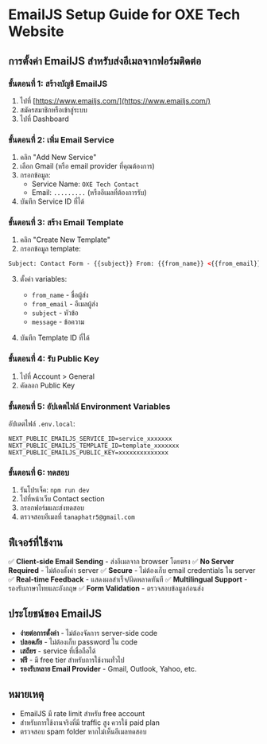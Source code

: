 # EmailJS Setup Guide for OXE Tech Website

## การตั้งค่า EmailJS สำหรับส่งอีเมลจากฟอร์มติดต่อ

### ขั้นตอนที่ 1: สร้างบัญชี EmailJS

1. ไปที่ [https://www.emailjs.com/](https://www.emailjs.com/)
2. สมัครสมาชิกหรือเข้าสู่ระบบ
3. ไปที่ Dashboard

### ขั้นตอนที่ 2: เพิ่ม Email Service

1. คลิก "Add New Service"
2. เลือก Gmail (หรือ email provider ที่คุณต้องการ)
3. กรอกข้อมูล:
   - Service Name: `OXE Tech Contact`
   - Email: `.........` (หรืออีเมลที่ต้องการรับ)
4. บันทึก Service ID ที่ได้

### ขั้นตอนที่ 3: สร้าง Email Template

1. คลิก "Create New Template"
2. กรอกข้อมูล template:

```html
Subject: Contact Form - {{subject}} From: {{from_name}} <{{from_email}}> เรื่อง: {{subject}} ข้อความ: {{message}} --- ส่งจากฟอร์มติดต่อเว็บไซต์ OXE Tech
```

3. ตั้งค่า variables:

   - `from_name` - ชื่อผู้ส่ง
   - `from_email` - อีเมลผู้ส่ง
   - `subject` - หัวข้อ
   - `message` - ข้อความ

4. บันทึก Template ID ที่ได้

### ขั้นตอนที่ 4: รับ Public Key

1. ไปที่ Account > General
2. คัดลอก Public Key

### ขั้นตอนที่ 5: อัปเดตไฟล์ Environment Variables

อัปเดตไฟล์ `.env.local`:

```env
NEXT_PUBLIC_EMAILJS_SERVICE_ID=service_xxxxxxx
NEXT_PUBLIC_EMAILJS_TEMPLATE_ID=template_xxxxxxx
NEXT_PUBLIC_EMAILJS_PUBLIC_KEY=xxxxxxxxxxxxxx
```

### ขั้นตอนที่ 6: ทดสอบ

1. รันโปรเจ็ค: `npm run dev`
2. ไปที่หน้าเว็บ Contact section
3. กรอกฟอร์มและส่งทดสอบ
4. ตรวจสอบอีเมลที่ `tanaphatr5@gmail.com`

## ฟีเจอร์ที่ใช้งาน

✅ **Client-side Email Sending** - ส่งอีเมลจาก browser โดยตรง ✅ **No Server Required** - ไม่ต้องตั้งค่า server ✅ **Secure** - ไม่ต้องเก็บ email credentials ใน server ✅ **Real-time Feedback** - แสดงผลสำเร็จ/ผิดพลาดทันที ✅ **Multilingual Support** - รองรับภาษาไทยและอังกฤษ ✅ **Form Validation** - ตรวจสอบข้อมูลก่อนส่ง

## ประโยชน์ของ EmailJS

- **ง่ายต่อการตั้งค่า** - ไม่ต้องจัดการ server-side code
- **ปลอดภัย** - ไม่ต้องเก็บ password ใน code
- **เสถียร** - service ที่เชื่อถือได้
- **ฟรี** - มี free tier สำหรับการใช้งานทั่วไป
- **รองรับหลาย Email Provider** - Gmail, Outlook, Yahoo, etc.

## หมายเหตุ

- EmailJS มี rate limit สำหรับ free account
- สำหรับการใช้งานจริงที่มี traffic สูง ควรใช้ paid plan
- ตรวจสอบ spam folder หากไม่เห็นอีเมลทดสอบ
